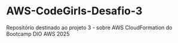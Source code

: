 # AWS-CodeGirls-Desafio-3
Repositório destinado ao projeto 3 - sobre AWS CloudFormation do Bootcamp DIO AWS 2025
